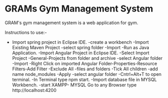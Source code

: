 # GRAMs Gym Management System

GRAM's gym management system is a web application for gym.

Instructions to use:-
- Import spring project in Eclipse IDE.
  -create a workbench
  -Import Existing Maven Project
  -select spring folder
  -Import
  -Run as Java Application.
-Import Angular Project in Eclipse IDE.
  -Select Import Project
  -General-Projects from folder and archive
  -select Angular folder
  -Import
  -Right Click on imported Angular Folder-Properties-Resource Filters-Add Filter
    -Exclude All
    -files and folders
    -Tick All children
    -add name node_modules
    -Apply
  -select angular folder
     -Cntrl+Alt+T to open terminal.
     -In Terminal type npm start.
 -Import database file in MYSQL Workbench.
 -start XAMPP- MYSQL
Go to any Browser type http://localhost:4200
 
